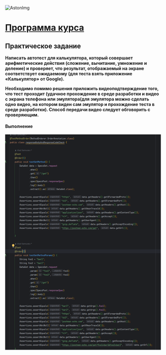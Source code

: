 <img src="https://storage.yandexcloud.net/dev.astonsite.s3backet/aston-redisign/common/logo/AstonLogo_dark.svg" title="AstonImg"/>
&nbsp;

# [Программа курса](README.md)

## Практическое задание

**Написать автотест для калькулятора, который совершает
арифметические действия (сложение, вычитание,
умножение и деление) и проверяет, что результат,
отображаемый на экране соответствует ожидаемому (для
теста взять приложение «Калькулятор» от Google).**

**Необходимо помимо решения приложить видеоподтверждение того, что тест проходит (удачное
прохождение в среде разработки и видео с экрана телефона
или эмулятора(для эмулятора можно сделать одно видео, на
котором виден сам эмулятор и прохождение теста в среде
разработки). Способ передачи видео следует обговорить с
проверяющим.**

#### **Выполнение**

![This image](images/lesson_16/lesson_16_1.png)
